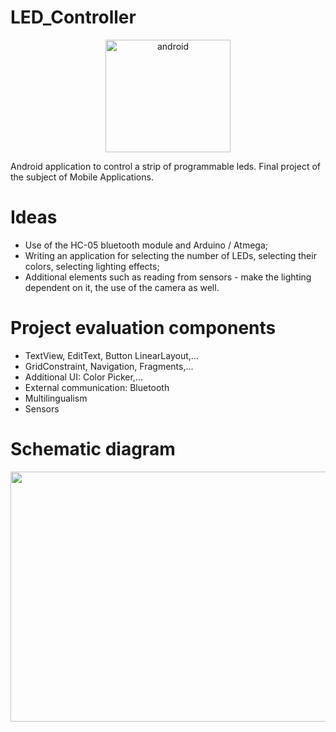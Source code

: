 # LED_Controller

<p align="center"> <a href="https://developer.android.com/guide" target="_blank"> <img src="https://i0.wp.com/mobirank.pl/wp-content/uploads/2019/08/android-logo-2019.png?w=900&ssl=1" alt="android" width="200" height="180"/> </a>
  
Android application to control a strip of programmable leds. Final project of the subject of Mobile Applications.

# Ideas
- Use of the HC-05 bluetooth module and Arduino / Atmega;
- Writing an application for selecting the number of LEDs, selecting their colors, selecting lighting effects;
- Additional elements such as reading from sensors - make the lighting dependent on it, the use of the camera as well.
  
# Project evaluation components
- TextView, EditText, Button LinearLayout,...
- GridConstraint, Navigation, Fragments,...
- Additional UI: Color Picker,...
- External communication: Bluetooth
- Multilingualism
- Sensors
  
# Schematic diagram
  
<p align="center">
<img width="600" height="400" src="https://github.com/SzymonMs/LED_Controller/blob/main/Diagram.png">
